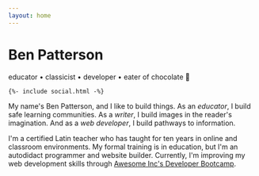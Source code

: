 ```yaml
---
layout: home
---
```


<div class="text-center page-content">
    <h1>Ben Patterson</h1>
    <p class="tagline">educator &bull; classicist &bull; developer &bull; eater&nbsp;of&nbsp;chocolate&nbsp;&#x1F36B;</p>
    
    {%- include social.html -%}
</div>

<div class="wrapper page-content">

<p>My name's Ben Patterson, and I like to build things. As an <em>educator</em>, I build safe learning communities. As a <em>writer</em>, I build images in the reader's imagination. And as a <em>web developer</em>, I build pathways to information.</p>

<p>I'm a certified Latin teacher who has taught for ten years in online and classroom environments. My formal training is in education, but I'm an autodidact programmer and website builder. Currently, I'm improving my web development skills through <a href="https://www.awesomeincu.com/bootcamp/" target="_blank" {{ site.ext_link_rel }}>Awesome Inc's Developer Bootcamp</a>.</p>

</div>


